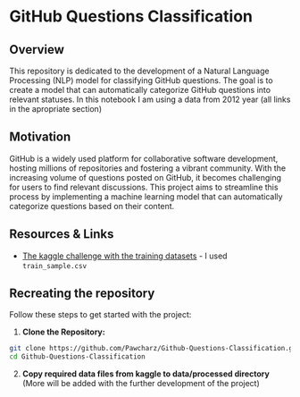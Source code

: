 # GitHub Questions Classification

## Overview

This repository is dedicated to the development of a Natural Language Processing (NLP) model for classifying GitHub questions. The goal is to create a model that can automatically categorize GitHub questions into relevant statuses. In this notebook I am using a data from 2012 year (all links in the apropriate section)

## Motivation

GitHub is a widely used platform for collaborative software development, hosting millions of repositories and fostering a vibrant community. With the increasing volume of questions posted on GitHub, it becomes challenging for users to find relevant discussions. This project aims to streamline this process by implementing a machine learning model that can automatically categorize questions based on their content.

## Resources & Links

- [The kaggle challenge with the training datasets](https://www.kaggle.com/c/predict-closed-questions-on-stack-overflow/overview) - I used `train_sample.csv`

## Recreating the repository

Follow these steps to get started with the project:

1. **Clone the Repository:**
  ```bash
  git clone https://github.com/Pawcharz/Github-Questions-Classification.git
  cd Github-Questions-Classification
  ```

2. **Copy required data files from kaggle to data/processed directory** (More will be added with the further development of the project)
